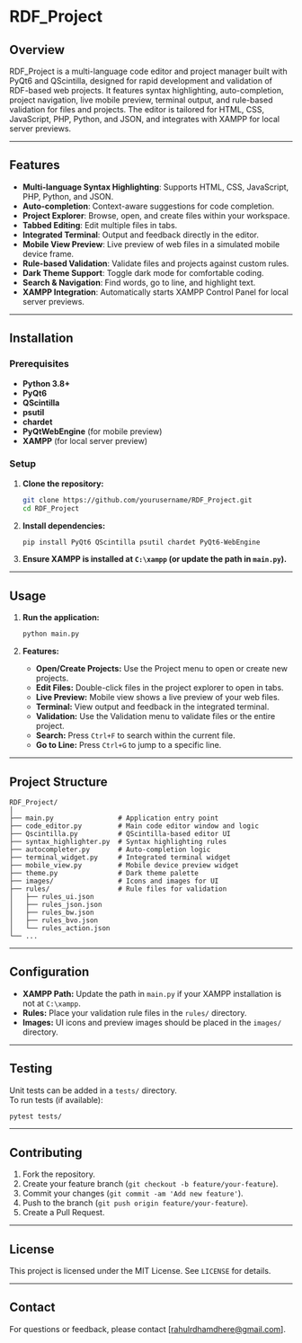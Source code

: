 # RDF_Project

## Overview

RDF_Project is a multi-language code editor and project manager built with PyQt6 and QScintilla, designed for rapid development and validation of RDF-based web projects. It features syntax highlighting, auto-completion, project navigation, live mobile preview, terminal output, and rule-based validation for files and projects. The editor is tailored for HTML, CSS, JavaScript, PHP, Python, and JSON, and integrates with XAMPP for local server previews.

---

## Features

- **Multi-language Syntax Highlighting**: Supports HTML, CSS, JavaScript, PHP, Python, and JSON.
- **Auto-completion**: Context-aware suggestions for code completion.
- **Project Explorer**: Browse, open, and create files within your workspace.
- **Tabbed Editing**: Edit multiple files in tabs.
- **Integrated Terminal**: Output and feedback directly in the editor.
- **Mobile View Preview**: Live preview of web files in a simulated mobile device frame.
- **Rule-based Validation**: Validate files and projects against custom rules.
- **Dark Theme Support**: Toggle dark mode for comfortable coding.
- **Search & Navigation**: Find words, go to line, and highlight text.
- **XAMPP Integration**: Automatically starts XAMPP Control Panel for local server previews.

---

## Installation

### Prerequisites

- **Python 3.8+**
- **PyQt6**
- **QScintilla**
- **psutil**
- **chardet**
- **PyQtWebEngine** (for mobile preview)
- **XAMPP** (for local server preview)

### Setup

1. **Clone the repository:**
    ```sh
    git clone https://github.com/yourusername/RDF_Project.git
    cd RDF_Project
    ```

2. **Install dependencies:**
    ```sh
    pip install PyQt6 QScintilla psutil chardet PyQt6-WebEngine
    ```

3. **Ensure XAMPP is installed at `C:\xampp` (or update the path in `main.py`).**

---

## Usage

1. **Run the application:**
    ```sh
    python main.py
    ```

2. **Features:**
    - **Open/Create Projects:** Use the Project menu to open or create new projects.
    - **Edit Files:** Double-click files in the project explorer to open in tabs.
    - **Live Preview:** Mobile view shows a live preview of your web files.
    - **Terminal:** View output and feedback in the integrated terminal.
    - **Validation:** Use the Validation menu to validate files or the entire project.
    - **Search:** Press `Ctrl+F` to search within the current file.
    - **Go to Line:** Press `Ctrl+G` to jump to a specific line.

---

## Project Structure

```
RDF_Project/
│
├── main.py                # Application entry point
├── code_editor.py         # Main code editor window and logic
├── Qscintilla.py          # QScintilla-based editor UI
├── syntax_highlighter.py  # Syntax highlighting rules
├── autocompleter.py       # Auto-completion logic
├── terminal_widget.py     # Integrated terminal widget
├── mobile_view.py         # Mobile device preview widget
├── theme.py               # Dark theme palette
├── images/                # Icons and images for UI
├── rules/                 # Rule files for validation
│   ├── rules_ui.json
│   ├── rules_json.json
│   ├── rules_bw.json
│   ├── rules_bvo.json
│   └── rules_action.json
└── ...
```

---

## Configuration

- **XAMPP Path:** Update the path in `main.py` if your XAMPP installation is not at `C:\xampp`.
- **Rules:** Place your validation rule files in the `rules/` directory.
- **Images:** UI icons and preview images should be placed in the `images/` directory.

---

## Testing

Unit tests can be added in a `tests/` directory.  
To run tests (if available):

```sh
pytest tests/
```

---

## Contributing

1. Fork the repository.
2. Create your feature branch (`git checkout -b feature/your-feature`).
3. Commit your changes (`git commit -am 'Add new feature'`).
4. Push to the branch (`git push origin feature/your-feature`).
5. Create a Pull Request.

---

## License

This project is licensed under the MIT License. See `LICENSE` for details.

---

## Contact

For questions or feedback, please contact [rahulrdhamdhere@gmail.com].
